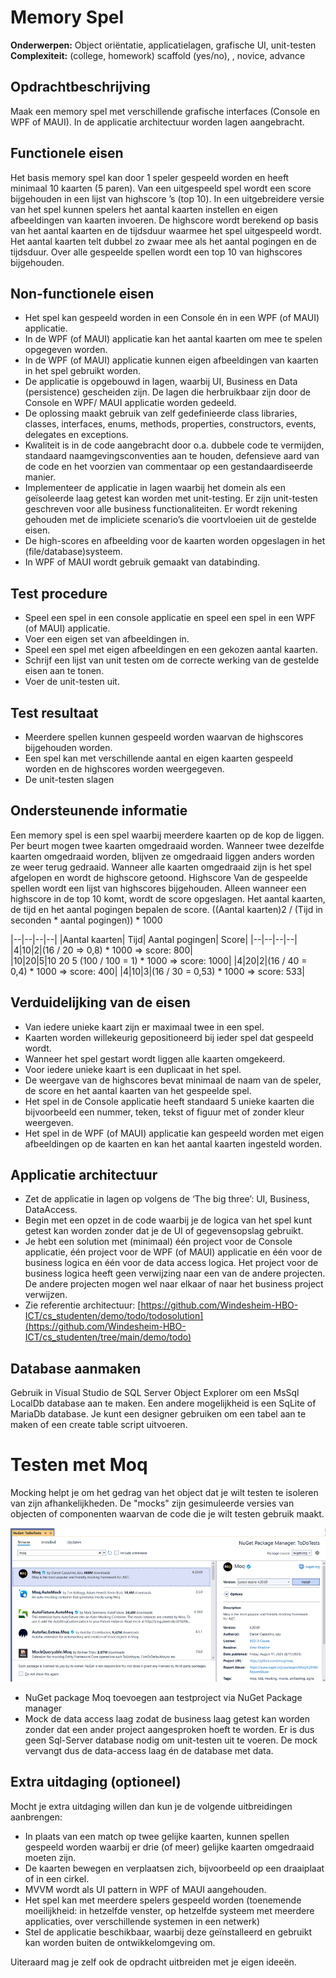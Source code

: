 # Memory Spel
**Onderwerpen:** Object oriëntatie, applicatielagen, grafische UI, unit-testen  
**Complexiteit:** (college, homework) scaffold (yes/no), , novice, advance 

## Opdrachtbeschrijving
Maak een memory spel met verschillende grafische interfaces (Console en WPF of MAUI). In de applicatie architectuur worden lagen aangebracht.

## Functionele eisen
Het basis memory spel kan door 1 speler gespeeld worden en heeft minimaal 10 kaarten (5 paren). Van een uitgespeeld spel wordt een score bijgehouden in een lijst van highscore ’s (top 10).
In een uitgebreidere versie van het spel kunnen spelers het aantal kaarten instellen en eigen afbeeldingen van kaarten invoeren. 
De highscore wordt berekend op basis van het aantal kaarten en de tijdsduur waarmee het spel uitgespeeld wordt. Het aantal kaarten telt dubbel zo zwaar mee als het aantal pogingen en de tijdsduur. Over alle gespeelde spellen wordt een top 10 van highscores bijgehouden.

## Non-functionele eisen
-	Het spel kan gespeeld worden in een Console én in een WPF (of MAUI) applicatie.
-	In de WPF (of MAUI) applicatie kan het aantal kaarten om mee te spelen opgegeven worden.
-	In de WPF (of MAUI) applicatie kunnen eigen afbeeldingen van kaarten in het spel gebruikt worden.
-	De applicatie is opgebouwd in lagen, waarbij UI, Business en Data (persistence) gescheiden zijn. De lagen die herbruikbaar zijn door de Console en WPF/ MAUI applicatie worden gedeeld.
-	De oplossing maakt gebruik van zelf gedefinieerde class libraries, classes, interfaces, enums, methods, properties, constructors, events, delegates en exceptions.
-	Kwaliteit is in de code aangebracht door o.a. dubbele code te vermijden, standaard naamgevingsconventies aan te houden, defensieve aard van de code en het voorzien van commentaar op een gestandaardiseerde manier.
-	Implementeer de applicatie in lagen waarbij het domein als een geïsoleerde laag getest kan worden met unit-testing. Er zijn unit-testen geschreven voor alle business functionaliteiten. Er wordt rekening gehouden met de impliciete scenario’s die voortvloeien uit de gestelde eisen.
-	De high-scores en afbeelding voor de kaarten worden opgeslagen in het (file/database)systeem.
-	In WPF of MAUI wordt gebruik gemaakt van databinding.

## Test procedure
-	Speel een spel in een console applicatie en speel een spel in een WPF (of MAUI) applicatie.
-	Voer een eigen set van afbeeldingen in.
-	Speel een spel met eigen afbeeldingen en een gekozen aantal kaarten.
-	Schrijf een lijst van unit testen om de correcte werking van de gestelde eisen aan te tonen. 
-	Voer de unit-testen uit.

## Test resultaat
-	Meerdere spellen kunnen gespeeld worden waarvan de highscores bijgehouden worden.
-	Een spel kan met verschillende aantal en eigen kaarten gespeeld worden en de highscores worden weergegeven.
-	De unit-testen slagen

## Ondersteunende informatie
Een memory spel is een spel waarbij meerdere kaarten op de kop de liggen. Per beurt mogen twee kaarten omgedraaid worden. Wanneer twee dezelfde kaarten omgedraaid worden, blijven ze omgedraaid liggen anders worden ze weer terug gedraaid. Wanneer alle kaarten omgedraaid zijn is het spel afgelopen en wordt de highscore getoond. 
Highscore
Van de gespeelde spellen wordt een lijst van highscores bijgehouden. Alleen wanneer een highscore in de top 10 komt, wordt de score opgeslagen.
Het aantal kaarten, de tijd en het aantal pogingen bepalen de score. ((Aantal kaarten)2 / (Tijd in seconden * aantal pogingen)) * 1000

|--|--|--|--|
|Aantal kaarten| Tijd| Aantal pogingen| Score|
|--|--|--|--|
|4|10|2|(16 / 20 => 0,8) * 1000 => score:  800|  
|10|20|5|10	20	5	(100 / 100 = 1) * 1000 => score: 1000|
|4|20|2|(16 / 40 = 0,4) * 1000 => score: 400|
|4|10|3|(16 / 30 = 0,53) * 1000 => score: 533|

## Verduidelijking van de eisen
-	Van iedere unieke kaart zijn er maximaal twee in een spel.
-	Kaarten worden willekeurig gepositioneerd bij ieder spel dat gespeeld wordt.
-	Wanneer het spel gestart wordt liggen alle kaarten omgekeerd.
-	Voor iedere unieke kaart is een duplicaat in het spel.
-	De weergave van de highscores bevat minimaal de naam van de speler, de score en het aantal kaarten van het gespeelde spel.
-	Het spel in de Console applicatie heeft standaard 5 unieke kaarten die bijvoorbeeld een nummer, teken, tekst of figuur met of zonder kleur weergeven.
-	Het spel in de WPF (of MAUI) applicatie kan gespeeld worden met eigen afbeeldingen op de kaarten en kan het aantal kaarten ingesteld worden.

## Applicatie architectuur
-	Zet de applicatie in lagen op volgens de ‘The big three’: UI, Business, DataAccess.
-	Begin met een opzet in de code waarbij je de logica van het spel kunt getest kan worden zonder dat je de UI of gegevensopslag gebruikt.
-	Je hebt een solution met (minimaal) één project voor de Console applicatie, één project voor de WPF (of MAUI) applicatie en één voor de business logica en één voor de data access logica. Het project voor de business logica heeft geen verwijzing naar een van de andere projecten. De andere projecten mogen wel naar elkaar of naar het business project verwijzen.
-	Zie referentie architectuur: [https://github.com/Windesheim-HBO-ICT/cs_studenten/demo/todo/todosolution](https://github.com/Windesheim-HBO-ICT/cs_studenten/tree/main/demo/todo)

## Database aanmaken
Gebruik in Visual Studio de SQL Server Object Explorer om een MsSql LocalDb database aan te maken. Een andere mogelijkheid is een SqLite of MariaDb database. Je kunt een designer gebruiken om een tabel aan te maken of een create table script uitvoeren. 

# Testen met Moq
Mocking helpt je om het gedrag van het object dat je wilt testen te isoleren van zijn afhankelijkheden. De "mocks" zijn gesimuleerde versies van objecten of componenten waarvan de code die je wilt testen gebruik maakt. 

![img_5.png](img_5.png)

-	NuGet package Moq toevoegen aan testproject via NuGet Package manager
-	Mock de data access laag zodat de business laag getest kan worden zonder dat een ander project aangesproken hoeft te worden. Er is dus geen Sql-Server database nodig om unit-testen uit te voeren. De mock vervangt dus de data-access laag én de database met data.

## Extra uitdaging (optioneel)
Mocht je extra uitdaging willen dan kun je de volgende uitbreidingen aanbrengen:
-	In plaats van een match op twee gelijke kaarten, kunnen spellen gespeeld worden waarbij er drie (of meer) gelijke kaarten omgedraaid moeten zijn.
-	De kaarten bewegen en verplaatsen zich, bijvoorbeeld op een draaiplaat of in een cirkel.
-	MVVM wordt als UI pattern in WPF of MAUI aangehouden.
-	Het spel kan met meerdere spelers gespeeld worden (toenemende moeilijkheid: in hetzelfde venster, op hetzelfde systeem met meerdere applicaties, over verschillende systemen in een netwerk)
-	Stel de applicatie beschikbaar, waarbij deze geïnstalleerd en gebruikt kan worden buiten de ontwikkelomgeving om.

Uiteraard mag je zelf ook de opdracht uitbreiden met je eigen ideeën.



